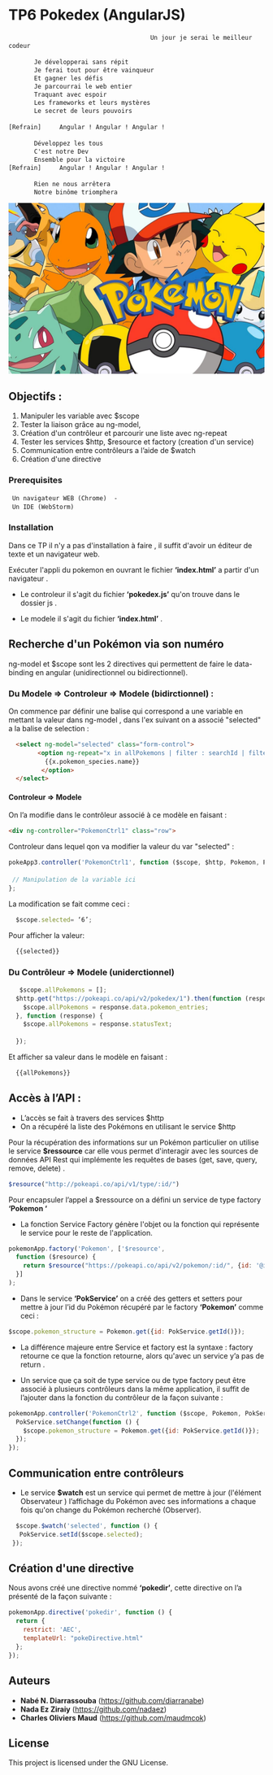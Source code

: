 # TP6 Pokedex (AngularJS)
```
                                       Un jour je serai le meilleur codeur
                                       
       Je développerai sans répit       
       Je ferai tout pour être vainqueur       
       Et gagner les défis
       Je parcourrai le web entier         
       Traquant avec espoir      
       Les frameworks et leurs mystères
       Le secret de leurs pouvoirs
       
[Refrain]     Angular ! Angular ! Angular !

       Développez les tous    
       C'est notre Dev         
       Ensemble pour la victoire
[Refrain]     Angular ! Angular ! Angular !

       Rien ne nous arrêtera
       Notre binôme triomphera
```
![](/pokepoke.jpg?raw=true)

## Objectifs :
1.	Manipuler les variable avec $scope
2.	Tester la liaison grâce au ng-model, 
3.	Création d'un contrôleur et parcourir une liste avec ng-repeat
4.	Tester les services  $http, $resource et factory (creation d'un service)
5.	Communication entre contrôleurs a l’aide  de $watch
6.	Création d'une directive


### Prerequisites

```txt
 Un navigateur WEB (Chrome)  -
 Un IDE (WebStorm) 

```

### Installation
 Dans ce TP il n'y a pas d'installation à faire , il suffit d'avoir un éditeur de texte et un navigateur web.
 
Exécuter l'appli du pokemon en ouvrant le fichier **‘index.html’** a partir d'un navigateur .

- Le controleur il s'agit du fichier  **‘pokedex.js’** qu'on trouve dans le dossier js .<br>

- Le modele il s'agit du fichier **‘index.html’** . <br>


## Recherche d'un Pokémon via son numéro
ng-model et $scope sont les 2 directives qui permettent de faire le data-binding en angular (unidirectionnel ou bidirectionnel).

### Du Modele => Controleur => Modele (bidirctionnel)	 :
On commence par définir une balise qui correspond a une variable  en mettant la valeur dans ng-model , dans l'ex suivant on a associé "selected" a la balise de selection  :

```html
  <select ng-model="selected" class="form-control">
        <option ng-repeat="x in allPokemons | filter : searchId | filter : searchName" value="{{x.pokemon_species.name}}">
          {{x.pokemon_species.name}}
         </option>
  </select>
```
 
#### Controleur => Modele
On l’a modifie dans le contrôleur associé à ce modèle en faisant :
  ```html
  <div ng-controller="PokemonCtrl1" class="row">
  ```
  
Controleur dans lequel qon va modifier la valeur du var "selected" :
 ```javascript
 pokeApp3.controller('PokemonCtrl1', function ($scope, $http, Pokemon, PokService) {
  
  // Manipulation de la variable ici
};

```


La modification se fait comme ceci :
```javascript
  $scope.selected= ‘6’;
```

Pour afficher la valeur:
```html
  {{selected}}
```

### Du Contrôleur => Modele (uniderctionnel)
```javascript
   $scope.allPokemons = [];
  $http.get("https://pokeapi.co/api/v2/pokedex/1").then(function (response) {
    $scope.allPokemons = response.data.pokemon_entries;
  }, function (response) {
    $scope.allPokemons = response.statusText;

  });
  ```
  
Et afficher sa valeur dans le modèle en faisant :
```html
  {{allPokemons}}
```

## Accès à l’API :
-	L’accès se fait à travers des services $http
-	On a récupéré la liste des Pokémons en utilisant le service $http

Pour la récupération des informations sur un Pokémon particulier on utilise le service **$ressource** car elle vous permet d'interagir avec les sources de données API Rest qui implémente les requêtes de bases  (get, save, query, remove, delete) .
```javascript
$resource("http://pokeapi.co/api/v1/type/:id/")
```

Pour encapsuler l’appel a $ressource on a défini un service de type  factory **‘Pokemon ‘**
-	La fonction Service Factory génère l'objet ou la fonction qui représente le service pour le reste de l'application.

```javascript
pokemonApp.factory('Pokemon', ['$resource',
  function ($resource) {
    return $resource("https://pokeapi.co/api/v2/pokemon/:id/", {id: '@id'});
  }]
);
```

-	Dans le service  **‘PokService’** on a créé des getters et setters pour mettre à jour l’id du Pokémon récupéré par le factory **‘Pokemon’** comme ceci :
   ```javascript
  $scope.pokemon_structure = Pokemon.get({id: PokService.getId()});
  ```

-	La différence majeure entre Service et factory est la syntaxe  : factory retourne ce que la fonction retourne, alors qu'avec un service y’a pas de return .

-	Un service  que ça soit de type  service ou de type factory peut être associé à plusieurs contrôleurs dans la même application, il suffit de l’ajouter dans la fonction du contrôleur de la façon suivante :
    
```javascript
pokemonApp.controller('PokemonCtrl2', function ($scope, Pokemon, PokService) {
  PokService.setChange(function () {
    $scope.pokemon_structure = Pokemon.get({id: PokService.getId()});
  });
});
```



## Communication entre contrôleurs
-	Le service **$watch** est un service qui permet de mettre à jour (l'élément Observateur ) l’affichage du Pokémon avec ses informations a chaque fois qu'on change du Pokémon recherché (Observer).
 ```javascript
   $scope.$watch('selected', function () {
    PokService.setId($scope.selected);
  });
  ```


## Création d'une directive

Nous avons créé une directive nommé **‘pokedir’**, cette directive on l’a présenté de la façon suivante :
```javascript
pokemonApp.directive('pokedir', function () {
  return {
    restrict: 'AEC',
    templateUrl: "pokeDirective.html"
  };
});
```


## Auteurs
* **Nabé N. Diarrassouba** (https://github.com/diarranabe)
* **Nada Ez Ziraiy** (https://github.com/nadaez)
* **Charles Oliviers Maud** (https://github.com/maudmcok)

## License

This project is licensed under the GNU License.

